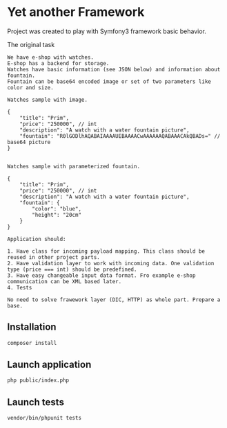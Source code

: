 Yet another Framework
====

Project was created to play with Symfony3 framework basic behavior.

The original task

```text
We have e-shop with watches.
E-shop has a backend for storage.
Watches have basic information (see JSON below) and information about fountain.
Fountain can be base64 encoded image or set of two parameters like color and size.

Watches sample with image.

{
	"title": "Prim",
	"price": "250000", // int
	"description": "A watch with a water fountain picture",
	"fountain": "R0lGODlhAQABAIAAAAUEBAAAACwAAAAAAQABAAACAkQBADs=" // base64 picture
}


Watches sample with parameterized fountain.

{
	"title": "Prim",
	"price": "250000", // int
	"description": "A watch with a water fountain picture",
	"fountain": {
		"color": "blue",
		"height": "20cm"
	}
}

Application should:

1. Have class for incoming payload mapping. This class should be reused in other project parts.
2. Have validation layer to work with incoming data. One validation type (price === int) should be predefined.
3. Have easy changeable input data format. Fro example e-shop communication can be XML based later.
4. Tests

No need to solve frawework layer (DIC, HTTP) as whole part. Prepare a base.
```

## Installation

```bash
composer install
```
## Launch application

```bash
php public/index.php
```

## Launch tests

```bash
vendor/bin/phpunit tests
```